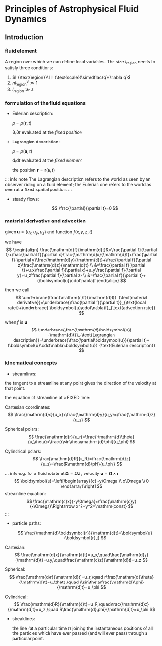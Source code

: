 # Principles of Astrophysical Fluid Dynamics

## Introduction

### fluid element

A region over which we can define local variables.
The size $l_{\text{region}}$ needs to satisfy three conditions:

1. $l_{\text{region}}\ll l_{\text{scale}}\sim\dfrac{q}{\nabla q}$
2. $nl^3_{\text{region}}\gg 1$
3. $l_{\text{region}}\gg\lambda$

### formulation of the fluid equations

- Eulerian description:

  $\rho=\rho(\boldsymbol{r},t)$

  $\partial/\partial t$ evaluated at the *fixed position*

- Lagrangian description:

  $\rho=\rho(\boldsymbol{a},t)$

  $\mathrm{d}/\mathrm{d}t$ evaluated at the *fixed element*

  the position $\boldsymbol{r}=\boldsymbol{r}(\boldsymbol{a},t)$

::: info note
The Lagrangian description refers to the world as seen by an observer riding on a fluid element;
the Eulerian one refers to the world as seen at a fixed spatial position.
:::

- steady flows:
  
  $$
  \frac{\partial}{\partial t}=0
  $$

### material derivative and advection

given $\boldsymbol{u}=(u_x,u_y,u_z)$ and function $f(x,y,z,t)$

we have
$$
\begin{align}
\frac{\mathrm{d}f}{\mathrm{d}t}&=\frac{\partial f}{\partial t}+\frac{\partial f}{\partial x}\frac{\mathrm{d}x}{\mathrm{d}t}+\frac{\partial f}{\partial y}\frac{\mathrm{d}y}{\mathrm{d}t}+\frac{\partial f}{\partial z}\frac{\mathrm{d}z}{\mathrm{d}t} \\
&=\frac{\partial f}{\partial t}+u_x\frac{\partial f}{\partial x}+u_y\frac{\partial f}{\partial y}+u_z\frac{\partial f}{\partial z} \\
&=\frac{\partial f}{\partial t}+(\boldsymbol{u}\cdot\nabla)f
\end{align}
$$

then we call
$$
\underbrace{\frac{\mathrm{d}f}{\mathrm{d}t}}_{\text{material derivative}}=\underbrace{\frac{\partial f}{\partial t}}_{\text{local rate}}+\underbrace{(\boldsymbol{u}\cdot\nabla)f}_{\text{advection rate}}
$$

when $f$ is $\boldsymbol{u}$
$$
\underbrace{\frac{\mathrm{d}\boldsymbol{u}}{\mathrm{d}t}}_{\text{Lagrangian description}}=\underbrace{\frac{\partial\boldsymbol{u}}{\partial t}+(\boldsymbol{u}\cdot\nabla)\boldsymbol{u}}_{\text{Eulerian description}}
$$

### kinematical concepts

- streamlines:

the tangent to a streamline at any point gives the direction of the velocity at that point.

the equation of streamline at a FIXED time:

Cartesian coordinates:
$$
\frac{\mathrm{d}x}{u_x}=\frac{\mathrm{d}y}{u_y}=\frac{\mathrm{d}z}{u_z}
$$

Spherical polars:
$$
\frac{\mathrm{d}r}{u_r}=\frac{r\mathrm{d}\theta}{u_\theta}=\frac{r\sin\theta\mathrm{d}\phi}{u_\phi}
$$

Cylindrical polars:
$$
\frac{\mathrm{d}R}{u_R}=\frac{\mathrm{d}z}{u_z}=\frac{R\mathrm{d}\phi}{u_\phi}
$$

::: info e.g.
for a fluid rotate at $\boldsymbol{\Omega}=\Omega\hat{z}$ , velocity $\boldsymbol{u}=\boldsymbol{\Omega}\times\boldsymbol{r}$
$$
\boldsymbol{u}=\left[\begin{array}{c}
-y\Omega \\
x\Omega \\
0
\end{array}\right]
$$
streamline equation:
$$
\frac{\mathrm{d}x}{-y\Omega}=\frac{\mathrm{d}y}{x\Omega}\Rightarrow x^2+y^2=\mathrm{const}
$$
:::

- particle paths:

  $$
  \frac{\mathrm{d}\boldsymbol{r}}{\mathrm{d}t}=\boldsymbol{u}(\boldsymbol{r},t)
  $$

Cartesian:
$$
\frac{\mathrm{d}x}{\mathrm{d}t}=u_x,\quad\frac{\mathrm{d}y}{\mathrm{d}t}=u_y,\quad\frac{\mathrm{d}z}{\mathrm{d}t}=u_z
$$

Spherical:
$$
\frac{\mathrm{d}r}{\mathrm{d}t}=u_r,\quad r\frac{\mathrm{d}\theta}{\mathrm{d}t}=u_\theta,\quad r\sin\theta\frac{\mathrm{d}\phi}{\mathrm{d}t}=u_\phi
$$

Cylindrical:
$$
\frac{\mathrm{d}R}{\mathrm{d}t}=u_R,\quad\frac{\mathrm{d}z}{\mathrm{d}t}=u_z,\quad R\frac{\mathrm{d}\phi}{\mathrm{d}t}=u_\phi
$$

- streaklines:

  the line (at a particular time $t$) joining the instantaneous positions of all the particles which have ever passed (and will ever pass) through a particular point.
